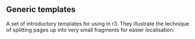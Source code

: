 Generic templates
-----------------

A set of introductory templates for using in r3. They illustrate the technique
of splitting pages up into very small fragments for easier localisation.
